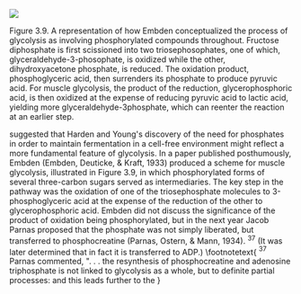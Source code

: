 ![](https://cdn.mathpix.com/cropped/2024_06_22_d56ca105df2284e2214ag-1.jpg?height=758&width=1026&top_left_y=195&top_left_x=258)

Figure 3.9. A representation of how Embden conceptualized the process of glycolysis as involving phosphorylated compounds throughout. Fructose diphosphate is first scissioned into two triosephosophates, one of which, glyceraldehyde-3-phosophate, is oxidized while the other, dihydroxyacetone phosphate, is reduced. The oxidation product, phosphoglyceric acid, then surrenders its phosphate to produce pyruvic acid. For muscle glycolysis, the product of the reduction, glycerophosphoric acid, is then oxidized at the expense of reducing pyruvic acid to lactic acid, yielding more glyceraldehyde-3phosphate, which can reenter the reaction at an earlier step.

suggested that Harden and Young's discovery of the need for phosphates in order to maintain fermentation in a cell-free environment might reflect a more fundamental feature of glycolysis. In a paper published posthumously, Embden (Embden, Deuticke, \& Kraft, 1933) produced a scheme for muscle glycolysis, illustrated in Figure 3.9, in which phosphorylated forms of several three-carbon sugars served as intermediaries. The key step in the pathway was the oxidation of one of the triosephosphate molecules to 3-phosphoglyceric acid at the expense of the reduction of the other to glycerophosphoric acid. Embden did not discuss the significance of the product of oxidation being phosphorylated, but in the next year Jacob Parnas proposed that the phosphate was not simply liberated, but transferred to phosphocreatine (Parnas, Ostern, \& Mann, 1934). ${ }^{37}$ (It was later determined that in fact it is transferred to ADP.)
\footnotetext{
${ }^{37}$ Parnas commented, ". . . the resynthesis of phosphocreatine and adenosine triphosphate is not linked to glycolysis as a whole, but to definite partial processes: and this leads further to the
}